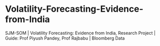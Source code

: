 # Volatility-Forecasting-Evidence-from-India
SJM-SOM | Volatility Forecasting: Evidence from India, Research Project | Guide: Prof Piyush Pandey, Prof Rajbabu | Bloomberg Data
